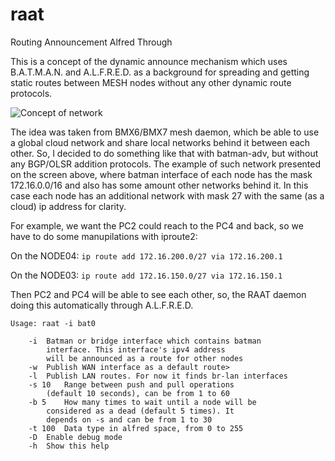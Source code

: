 # raat
Routing Announcement Alfred Through

This is a concept of the dynamic announce mechanism which uses B.A.T.M.A.N. and A.L.F.R.E.D. as a background for spreading and getting static routes between MESH nodes without any other dynamic route protocols.

![Concept of network](https://github.com/nickbash11/raat/blob/master/raat-network.png)

The idea was taken from BMX6/BMX7 mesh daemon, which be able to use a global cloud network and share local networks behind it between each other. So, I decided to do something like that with batman-adv, but without any BGP/OLSR addition protocols.
The example of such network presented on the screen above, where batman interface of each node has the mask 172.16.0.0/16 and also has some amount other networks behind it. In this case each node has an additional network with mask 27 with the same (as a cloud) ip address for clarity.

For example, we want the PC2 could reach to the PC4 and back, so we have to do some manupilations with iproute2:

On the NODE04:
```ip route add 172.16.200.0/27 via 172.16.200.1```

On the NODE03:
```ip route add 172.16.150.0/27 via 172.16.150.1```

Then PC2 and PC4 will be able to see each other, so, the RAAT daemon doing this automatically through A.L.F.R.E.D.


```
Usage: raat -i bat0

	-i	Batman or bridge interface which contains batman
		interface. This interface's ipv4 address
		will be announced as a route for other nodes 
	-w	Publish WAN interface as a default route>
	-l	Publish LAN routes. For now it finds br-lan interfaces
	-s 10	Range between push and pull operations
		(default 10 seconds), can be from 1 to 60
	-b 5	How many times to wait until a node will be
		considered as a dead (default 5 times). It
		depends on -s and can be from 1 to 30
	-t 100	Data type in alfred space, from 0 to 255
	-D	Enable debug mode
	-h	Show this help
```

